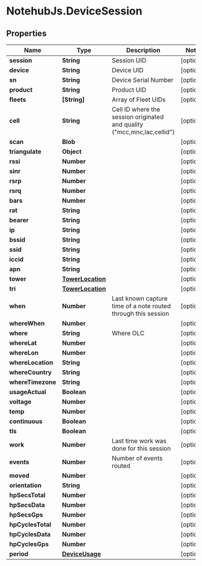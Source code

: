 # NotehubJs.DeviceSession

## Properties

| Name              | Type                                  | Description                                                             | Notes      |
| ----------------- | ------------------------------------- | ----------------------------------------------------------------------- | ---------- |
| **session**       | **String**                            | Session UID                                                             | [optional] |
| **device**        | **String**                            | Device UID                                                              | [optional] |
| **sn**            | **String**                            | Device Serial Number                                                    | [optional] |
| **product**       | **String**                            | Product UID                                                             | [optional] |
| **fleets**        | **[String]**                          | Array of Fleet UIDs                                                     | [optional] |
| **cell**          | **String**                            | Cell ID where the session originated and quality ("mcc,mnc,lac,cellid") | [optional] |
| **scan**          | **Blob**                              |                                                                         | [optional] |
| **triangulate**   | **Object**                            |                                                                         | [optional] |
| **rssi**          | **Number**                            |                                                                         | [optional] |
| **sinr**          | **Number**                            |                                                                         | [optional] |
| **rsrp**          | **Number**                            |                                                                         | [optional] |
| **rsrq**          | **Number**                            |                                                                         | [optional] |
| **bars**          | **Number**                            |                                                                         | [optional] |
| **rat**           | **String**                            |                                                                         | [optional] |
| **bearer**        | **String**                            |                                                                         | [optional] |
| **ip**            | **String**                            |                                                                         | [optional] |
| **bssid**         | **String**                            |                                                                         | [optional] |
| **ssid**          | **String**                            |                                                                         | [optional] |
| **iccid**         | **String**                            |                                                                         | [optional] |
| **apn**           | **String**                            |                                                                         | [optional] |
| **tower**         | [**TowerLocation**](TowerLocation.md) |                                                                         | [optional] |
| **tri**           | [**TowerLocation**](TowerLocation.md) |                                                                         | [optional] |
| **when**          | **Number**                            | Last known capture time of a note routed through this session           | [optional] |
| **whereWhen**     | **Number**                            |                                                                         | [optional] |
| **where**         | **String**                            | Where OLC                                                               | [optional] |
| **whereLat**      | **Number**                            |                                                                         | [optional] |
| **whereLon**      | **Number**                            |                                                                         | [optional] |
| **whereLocation** | **String**                            |                                                                         | [optional] |
| **whereCountry**  | **String**                            |                                                                         | [optional] |
| **whereTimezone** | **String**                            |                                                                         | [optional] |
| **usageActual**   | **Boolean**                           |                                                                         | [optional] |
| **voltage**       | **Number**                            |                                                                         | [optional] |
| **temp**          | **Number**                            |                                                                         | [optional] |
| **continuous**    | **Boolean**                           |                                                                         | [optional] |
| **tls**           | **Boolean**                           |                                                                         | [optional] |
| **work**          | **Number**                            | Last time work was done for this session                                | [optional] |
| **events**        | **Number**                            | Number of events routed                                                 | [optional] |
| **moved**         | **Number**                            |                                                                         | [optional] |
| **orientation**   | **String**                            |                                                                         | [optional] |
| **hpSecsTotal**   | **Number**                            |                                                                         | [optional] |
| **hpSecsData**    | **Number**                            |                                                                         | [optional] |
| **hpSecsGps**     | **Number**                            |                                                                         | [optional] |
| **hpCyclesTotal** | **Number**                            |                                                                         | [optional] |
| **hpCyclesData**  | **Number**                            |                                                                         | [optional] |
| **hpCyclesGps**   | **Number**                            |                                                                         | [optional] |
| **period**        | [**DeviceUsage**](DeviceUsage.md)     |                                                                         | [optional] |
